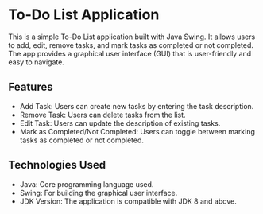 # To-Do List Application

This is a simple To-Do List application built with Java Swing. It allows users to add, edit, remove tasks, and mark tasks as completed or not completed. The app provides a graphical user interface (GUI) that is user-friendly and easy to navigate.

## Features

- Add Task: Users can create new tasks by entering the task description.
- Remove Task: Users can delete tasks from the list.
- Edit Task: Users can update the description of existing tasks.
- Mark as Completed/Not Completed: Users can toggle between marking tasks as completed or not completed.

## Technologies Used

- Java: Core programming language used.
- Swing: For building the graphical user interface.
- JDK Version: The application is compatible with JDK 8 and above.
